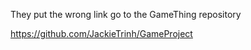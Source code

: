 They put the wrong link go to the GameThing repository 

https://github.com/JackieTrinh/GameProject
